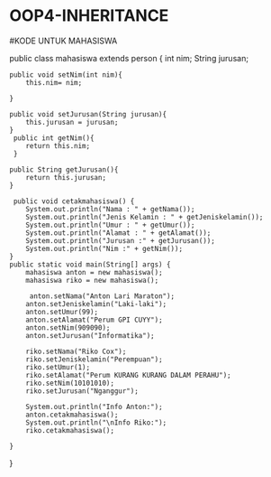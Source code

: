 # OOP4-INHERITANCE

#KODE UNTUK MAHASISWA


public class mahasiswa extends person {
    int nim;
    String jurusan;

    public void setNim(int nim){
        this.nim= nim;  
    
    }

    public void setJurusan(String jurusan){
        this.jurusan = jurusan;
    }
     public int getNim(){
        return this.nim;
     }

    public String getJurusan(){
        return this.jurusan;
    }

     public void cetakmahasiswa() {
        System.out.println("Nama : " + getNama());
        System.out.println("Jenis Kelamin : " + getJeniskelamin());
        System.out.println("Umur : " + getUmur());
        System.out.println("Alamat : " + getAlamat());
        System.out.println("Jurusan :" + getJurusan());
        System.out.println("Nim :" + getNim());
    }
    public static void main(String[] args) {
        mahasiswa anton = new mahasiswa();
        mahasiswa riko = new mahasiswa();
         
         anton.setNama("Anton Lari Maraton");
        anton.setJeniskelamin("Laki-laki");
        anton.setUmur(99);
        anton.setAlamat("Perum GPI CUYY");
        anton.setNim(909090);
        anton.setJurusan("Informatika");

        riko.setNama("Riko Cox");
        riko.setJeniskelamin("Perempuan");
        riko.setUmur(1);
        riko.setAlamat("Perum KURANG KURANG DALAM PERAHU");
        riko.setNim(10101010);
        riko.setJurusan("Nganggur");

        System.out.println("Info Anton:");
        anton.cetakmahasiswa();
        System.out.println("\nInfo Riko:");
        riko.cetakmahasiswa();
        
    }

}
